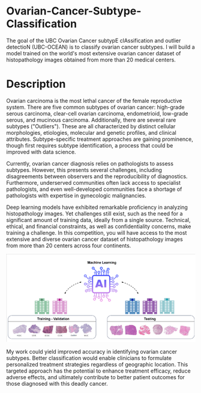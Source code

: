 # Ovarian-Cancer-Subtype-Classification

The goal of the UBC Ovarian Cancer subtypE clAssification and outlier detectioN (UBC-OCEAN) is to classify ovarian cancer subtypes. I will build a model trained on the world's most extensive ovarian cancer dataset of histopathology images obtained from more than 20 medical centers.

# Description

Ovarian carcinoma is the most lethal cancer of the female reproductive system. There are five common subtypes of ovarian cancer: high-grade serous carcinoma, clear-cell ovarian carcinoma, endometrioid, low-grade serous, and mucinous carcinoma. Additionally, there are several rare subtypes ("Outliers"). These are all characterized by distinct cellular morphologies, etiologies, molecular and genetic profiles, and clinical attributes. Subtype-specific treatment approaches are gaining prominence, though first requires subtype identification, a process that could be improved with data science.

Currently, ovarian cancer diagnosis relies on pathologists to assess subtypes. However, this presents several challenges, including disagreements between observers and the reproducibility of diagnostics. Furthermore, underserved communities often lack access to specialist pathologists, and even well-developed communities face a shortage of pathologists with expertise in gynecologic malignancies.

Deep learning models have exhibited remarkable proficiency in analyzing histopathology images. Yet challenges still exist, such as the need for a significant amount of training data, ideally from a single source. Technical, ethical, and financial constraints, as well as confidentiality concerns, make training a challenge. In this competition, you will have access to the most extensive and diverse ovarian cancer dataset of histopathology images from more than 20 centers across four continents.

![image](UBC-OCEAN.png)

My work could yield improved accuracy in identifying ovarian cancer subtypes. Better classification would enable clinicians to formulate personalized treatment strategies regardless of geographic location. This targeted approach has the potential to enhance treatment efficacy, reduce adverse effects, and ultimately contribute to better patient outcomes for those diagnosed with this deadly cancer.

